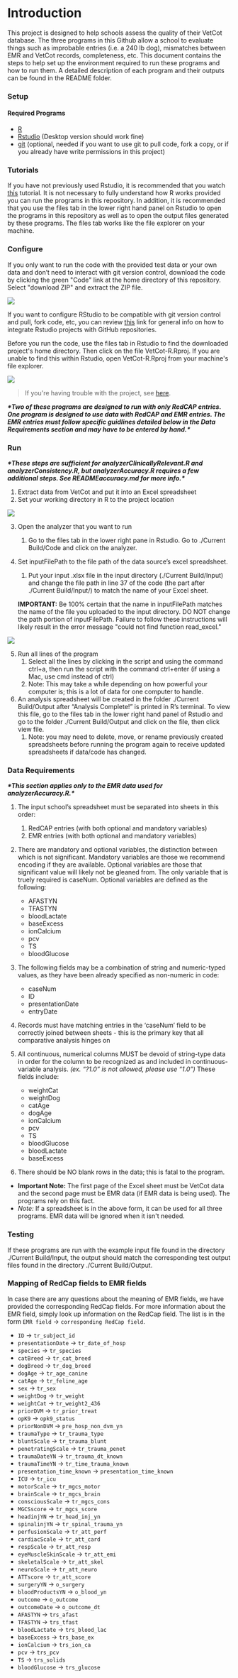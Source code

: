 # Introduction
This project is designed to help schools assess the quality of their VetCot database. The three programs in this Github allow a school to evaluate things such as improbable entries (i.e. a 240 lb dog), mismatches between EMR and VetCot records, completeness, etc. This document contains the steps to help set up the environment required to run these programs and how to run them. A detailed description of each program and their outputs can be found in the README folder.

### Setup
#### Required Programs
* [R](https://cran.r-project.org/)
* [Rstudio](https://www.rstudio.com/products/rstudio/download/) (Desktop version should work fine)
* [git](https://git-scm.com/downloads) (optional, needed if you want to use git to pull code, fork a copy, or if you already have write permissions in this project)

### Tutorials
If you have not previously used Rstudio, it is recommended that you watch [this](https://www.youtube.com/watch?v=FIrsOBy5k58) tutorial. It is not necessary to fully understand how R works provided you can run the programs in this repository. In addition, it is recommended that you use the files tab in the lower right hand panel on Rstudio to open the programs in this repository as well as to open the output files generated by these programs. The files tab works like the file explorer on your machine. 

### Configure
If you only want to run the code with the provided test data or your own data and don’t need to interact with git version control, download the code by clicking the green "Code" link at the home directory of this repository. Select "download ZIP" and extract the ZIP file.  

![](./Images/Green_Code_Button.png)

If you want to configure RStudio to be compatible with git version control and pull, fork code, etc, you can review [this](https://jennybc.github.io/2014-05-12-ubc/ubc-r/session03_git.html) link for general info on how to integrate Rstudio projects with GitHub repositories.  

Before you run the code, use the files tab in Rstudio to find the downloaded project's home directory. Then click on the file VetCot-R.Rproj.
If you are unable to find this within Rstudio, open VetCot-R.Rproj from your machine's file explorer.

![](./Images/Rproj.png)

> If you're having trouble with the project, see [here](https://support.rstudio.com/hc/en-us/articles/200526207-Using-Projects).

***\*Two of these programs are designed to run with only RedCAP entries. One program is designed to use data with RedCAP and EMR entries. The EMR entries must follow specific guidlines detailed below in the Data Requirements section and may have to be entered by hand.\**** 

### Run
***\*These steps are sufficient for analyzerClinicallyRelevant.R and analyzerConsistency.R, but analyzerAccuracy.R requires a few additional steps. See READMEaccuracy.md for more info.\****

1. Extract data from VetCot and put it into an Excel spreadsheet
2. Set your working directory in R to the project location 

![](./Images/Set_Working_Directory.png)

3. Open the analyzer that you want to run
   1.  Go to the files tab in the lower right pane in Rstudio. Go to ./Current Build/Code and click on the analyzer.
4. Set inputFilePath to the file path of the data source’s excel spreadsheet.
   1.  Put your input .xlsx file in the input directory (./Current Build/Input) and change the file path in line 37 of the code (the part after ./Current Build/Input/) to match the name of your Excel sheet.
   
   **IMPORTANT:** Be 100% certain that the name in inputFilePath matches the name of the file you uploaded to the input directory. DO NOT change the path portion of inputFilePath. Failure to follow these instructions will likely result in the error message "could not find function read_excel."

![](./Images/Pathnames.png)

5. Run all lines of the program 
   1. Select all the lines by clicking in the script and using the command ctrl+a, then run the script with the command ctrl+enter (if using a Mac, use cmd instead of ctrl) 
   2. Note: This may take a while depending on how powerful your computer is; this is a lot of data for one computer to handle. 
6. An analysis spreadsheet will be created in the folder ./Current Build/Output after “Analysis Complete!” is printed in R’s terminal. To view this file, go to the files tab in the lower right hand panel of Rstudio and go to the folder ./Current Build/Output and click on the file, then click view file. 
   1. Note: you may need to delete, move, or rename previously created spreadsheets before running the program again to receive updated spreadsheets if data/code has changed.

### Data Requirements
***\*This section applies only to the EMR data used for analyzerAccuracy.R.\****
1. The input school’s spreadsheet must be separated into sheets in this order: 
   1. RedCAP entries (with both optional and mandatory variables) 
   2. EMR entries (with both optional and mandatory variables) 
2. There are mandatory and optional variables, the distinction between which is not significant. Mandatory variables are those we recommend encoding if they are available. Optional variables are those that significant value will likely not be gleaned from. The only variable that is truely required is caseNum. Optional variables are defined as the following: 
   - AFASTYN 
   - TFASTYN 
   - bloodLactate 
   - baseExcess 
   - ionCalcium 
   - pcv 
   - TS 
   - bloodGlucose 
3. The following fields may be a combination of string and numeric-typed values, as they have been already specified as non-numeric in code: 
   - caseNum
   - ID 
   - presentationDate 
   - entryDate
4. Records must have matching entries in the ‘caseNum’ field to be correctly joined between sheets - this is the primary key that all comparative analysis hinges on 
5. All continuous, numerical columns MUST be devoid of string-type data in order for the column to be recognized as and included in continuous-variable analysis. *(ex. “?1.0” is not allowed, please use “1.0”)* These fields include: 

   - weightCat 
   - weightDog 
   - catAge 
   - dogAge 
   - ionCalcium 
   - pcv 
   - TS 
   - bloodGlucose 
   - bloodLactate 
   - baseExcess 
6. There should be NO blank rows in the data; this is fatal to the program.
- **Important Note:** The first page of the Excel sheet must be VetCot data and the second page must be EMR data (if EMR data is being used). The programs rely on this fact.
- *Note:* If a spreadsheet is in the above form, it can be used for all three programs. EMR data will be ignored when it isn't needed.
### Testing
If these programs are run with the example input file found in the directory ./Current Build/Input, the output should match the corresponding test output files found in the directory ./Current Build/Output.

### Mapping of RedCap fields to EMR fields
In case there are any questions about the meaning of EMR fields, we have provided the corresponding RedCap fields. For more information about the EMR field, simply look up information on the RedCap field. The list is in the form `EMR field` &rarr; `corresponding RedCap field`.
   - `ID` &rarr; `tr_subject_id`
   - `presentationDate` &rarr; `tr_date_of_hosp`
   - `species` &rarr; `tr_species`
   - `catBreed` &rarr; `tr_cat_breed`
   - `dogBreed` &rarr; `tr_dog_breed`
   - `dogAge` &rarr; `tr_age_canine`
   - `catAge` &rarr; `tr_feline_age`
   - `sex` &rarr; `tr_sex`
   - `weightDog` &rarr; `tr_weight`
   - `weightCat` &rarr; `tr_weight2_436`
   - `priorDVM` &rarr; `tr_prior_treat`
   - `opK9` &rarr; `opk9_status`
   - `priorNonDVM` &rarr; `pre_hosp_non_dvm_yn`
   - `traumaType` &rarr; `tr_trauma_type`
   - `bluntScale` &rarr; `tr_trauma_blunt`
   - `penetratingScale` &rarr; `tr_trauma_penet`
   - `traumaDateYN` &rarr; `tr_trauma_dt_known`
   - `traumaTimeYN` &rarr; `tr_time_trauma_known`
   - `presentation_time_known` &rarr; `presentation_time_known`
   - `ICU` &rarr; `tr_icu`
   - `motorScale` &rarr; `tr_mgcs_motor`
   - `brainScale` &rarr; `tr_mgcs_brain`
   - `consciousScale` &rarr; `tr_mgcs_cons`
   - `MGCSscore` &rarr; `tr_mgcs_score`
   - `headinjYN` &rarr; `tr_head_inj_yn`
   - `spinalinjYN` &rarr; `tr_spinal_trauma_yn`
   - `perfusionScale` &rarr; `tr_att_perf`
   - `cardiacScale` &rarr; `tr_att_card`
   - `respScale` &rarr; `tr_att_resp`
   - `eyeMuscleSkinScale` &rarr; `tr_att_emi`
   - `skeletalScale` &rarr; `tr_att_skel`
   - `neuroScale` &rarr; `tr_att_neuro`
   - `ATTscore` &rarr; `tr_att_score`
   - `surgeryYN` &rarr; `o_surgery`
   - `bloodProductsYN` &rarr; `o_blood_yn`
   - `outcome` &rarr; `o_outcome`
   - `outcomeDate` &rarr; `o_outcome_dt`
   - `AFASTYN` &rarr; `trs_afast`
   - `TFASTYN` &rarr; `trs_tfast`
   - `bloodLactate` &rarr; `trs_blood_lac`
   - `baseExcess` &rarr; `trs_base_ex`
   - `ionCalcium` &rarr; `trs_ion_ca`
   - `pcv` &rarr; `trs_pcv`
   - `TS` &rarr; `trs_solids`
   - `bloodGlucose` &rarr; `trs_glucose`

